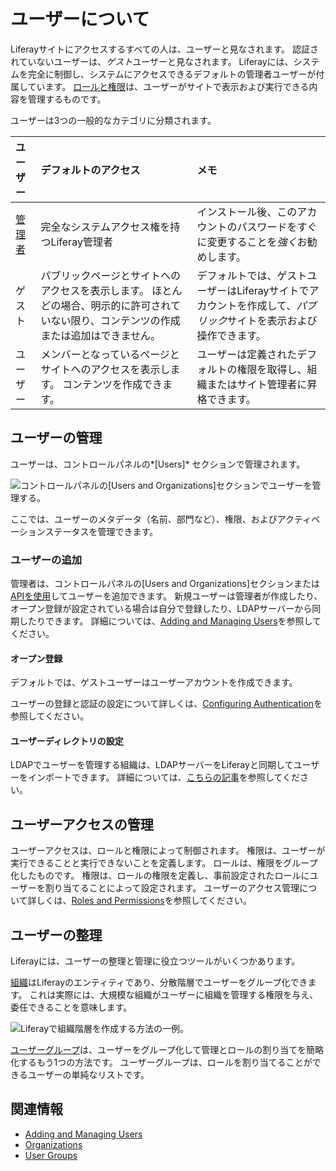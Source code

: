 # ユーザーについて

Liferayサイトにアクセスするすべての人は、ユーザーと見なされます。 認証されていないユーザーは、*ゲスト*ユーザーと見なされます。 Liferayには、システムを完全に制御し、システムにアクセスできるデフォルトの管理者ユーザーが付属しています。 [ロールと権限](../roles-and-permissions.md)は、ユーザーがサイトで表示および実行できる内容を管理するものです。

ユーザーは3つの一般的なカテゴリに分類されます。

| ユーザー                                                              | デフォルトのアクセス                                                            | メモ                                                            |
| :--- | :--- | :--- |
| [管理者](../../getting-started/introduction-to-the-admin-account.md) | 完全なシステムアクセス権を持つLiferay管理者                                             | インストール後、このアカウントのパスワードをすぐに変更することを*強く*お勧めします。                   |
| ゲスト                                                               | パブリックページとサイトへのアクセスを表示します。 ほとんどの場合、明示的に許可されていない限り、コンテンツの作成または追加はできません。 | デフォルトでは、ゲストユーザーはLiferayサイトでアカウントを作成して、*パブリック*サイトを表示および操作できます。 |
| ユーザー                                                              | メンバーとなっているページとサイトへのアクセスを表示します。 コンテンツを作成できます。                          | ユーザーは定義されたデフォルトの権限を取得し、組織またはサイト管理者に昇格できます。                    |

## ユーザーの管理

ユーザーは、コントロールパネルの*[Users]* セクションで管理されます。

![コントロールパネルの[Users and Organizations]セクションでユーザーを管理する。](./understanding-users/images/01.png)

ここでは、ユーザーのメタデータ（名前、部門など）、権限、およびアクティベーションステータスを管理できます。

### ユーザーの追加

管理者は、コントロールパネルの[Users and Organizations]セクションまたは[APIを使用](../developer-guide/user-account-api-basics.md)してユーザーを追加できます。 新規ユーザーは管理者が作成したり、オープン登録が設定されている場合は自分で登録したり、LDAPサーバーから同期したりできます。 詳細については、[Adding and Managing Users](./adding-and-managing-users.md)を参照してください。

#### オープン登録

デフォルトでは、ゲストユーザーはユーザーアカウントを作成できます。

ユーザーの登録と認証の設定について詳しくは、[Configuring Authentication](../../installation-and-upgrades/securing-liferay/authentication-basics.md)を参照してください。

#### ユーザーディレクトリの設定

LDAPでユーザーを管理する組織は、LDAPサーバーをLiferayと同期してユーザーをインポートできます。 詳細については、[こちらの記事](../connecting-to-a-user-directory/connecting-to-an-ldap-directory.md)を参照してください。


<!-- #### Other Methods

Are there other methods of adding users? -->

## ユーザーアクセスの管理

ユーザーアクセスは、ロールと権限によって制御されます。 権限は、ユーザーが実行できることと実行できないことを定義します。 ロールは、権限をグループ化したものです。 権限は、ロールの権限を定義し、事前設定されたロールにユーザーを割り当てることによって設定されます。 ユーザーのアクセス管理について詳しくは、[Roles and Permissions](../roles-and-permissions.md)を参照してください。

## ユーザーの整理

Liferayには、ユーザーの整理と管理に役立つツールがいくつかあります。

[組織](../organizations/understanding-organizations.md)はLiferayのエンティティであり、分散階層でユーザーをグループ化できます。 これは実際には、大規模な組織がユーザーに組織を管理する権限を与え、委任できることを意味します。

![Liferayで組織階層を作成する方法の一例。](./understanding-users/images/02.png)

[ユーザーグループ](../user-groups/creating-and-managing-user-groups.md)は、ユーザーをグループ化して管理とロールの割り当てを簡略化するもう1つの方法です。 ユーザーグループは、ロールを割り当てることができるユーザーの単純なリストです。

## 関連情報

  - [Adding and Managing Users](./adding-and-managing-users.md)
  - [Organizations](../organizations/understanding-organizations.md)
  - [User Groups](../user-groups/creating-and-managing-user-groups.md)
